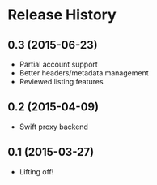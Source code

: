Release History
===============

0.3 (2015-06-23)
------------------

* Partial account support
* Better headers/metadata management
* Reviewed listing features

0.2 (2015-04-09)
------------------

* Swift proxy backend

0.1 (2015-03-27)
------------------

* Lifting off!
